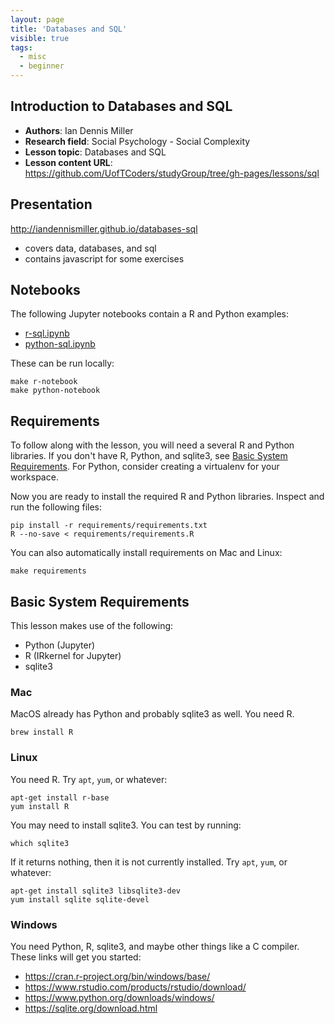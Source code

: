 ```yaml
---
layout: page
title: 'Databases and SQL'
visible: true
tags:
  - misc
  - beginner
---
```


## Introduction to Databases and SQL ##

- **Authors**: Ian Dennis Miller
- **Research field**: Social Psychology - Social Complexity
- **Lesson topic**: Databases and SQL
- **Lesson content URL**: <https://github.com/UofTCoders/studyGroup/tree/gh-pages/lessons/sql>

## Presentation

http://iandennismiller.github.io/databases-sql

- covers data, databases, and sql
- contains javascript for some exercises

## Notebooks

The following Jupyter notebooks contain a R and Python examples:

- [r-sql.ipynb](r-sql.ipynb)
- [python-sql.ipynb](python-sql.ipynb)

These can be run locally:

    make r-notebook
    make python-notebook

## Requirements

To follow along with the lesson, you will need a several R and Python libraries.  If you don't have R, Python, and sqlite3, see [Basic System Requirements](#basic-system-requirements).  For Python, consider creating a virtualenv for your workspace.

Now you are ready to install the required R and Python libraries.  Inspect and run the following files:

    pip install -r requirements/requirements.txt
    R --no-save < requirements/requirements.R

You can also automatically install requirements on Mac and Linux:

    make requirements

## Basic System Requirements

This lesson makes use of the following:

- Python (Jupyter)
- R (IRkernel for Jupyter)
- sqlite3

### Mac

MacOS already has Python and probably sqlite3 as well.  You need R.

    brew install R

### Linux

You need R.  Try `apt`, `yum`, or whatever:

    apt-get install r-base
    yum install R

You may need to install sqlite3.  You can test by running:

    which sqlite3

If it returns nothing, then it is not currently installed.  Try `apt`, `yum`, or whatever:

    apt-get install sqlite3 libsqlite3-dev
    yum install sqlite sqlite-devel

### Windows

You need Python, R, sqlite3, and maybe other things like a C compiler.  These links will get you started:

- https://cran.r-project.org/bin/windows/base/
- https://www.rstudio.com/products/rstudio/download/
- https://www.python.org/downloads/windows/
- https://sqlite.org/download.html
